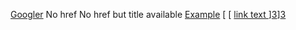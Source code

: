 [Googler][1] No href No href but title available [ Example][2] [ [ [ link text
][3]][3]][3]

   [1]: http://google.com

   [2]: http://example.com (Example title)

   [3]: http://example.com (abc)

